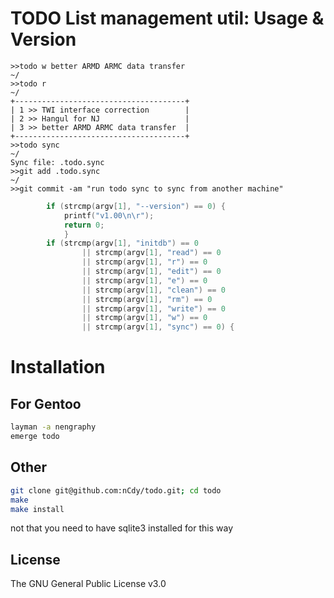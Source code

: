 TODO List management util: Usage & Version
==========================================

```shell
>>todo w better ARMD ARMC data transfer                                                           ~/
>>todo r                                                                                          ~/
+--------------------------------------+
| 1 >> TWI interface correction        |
| 2 >> Hangul for NJ                   |
| 3 >> better ARMD ARMC data transfer  |
+--------------------------------------+
>>todo sync                                                                                       ~/
Sync file: .todo.sync
>>git add .todo.sync                                                                              ~/
>>git commit -am "run todo sync to sync from another machine"      
```

```c
        if (strcmp(argv[1], "--version") == 0) {
            printf("v1.00\n\r");
            return 0;
            }
        if (strcmp(argv[1], "initdb") == 0
                || strcmp(argv[1], "read") == 0
                || strcmp(argv[1], "r") == 0
                || strcmp(argv[1], "edit") == 0
                || strcmp(argv[1], "e") == 0
                || strcmp(argv[1], "clean") == 0
                || strcmp(argv[1], "rm") == 0
                || strcmp(argv[1], "write") == 0
                || strcmp(argv[1], "w") == 0
                || strcmp(argv[1], "sync") == 0) {
```

Installation
============

For Gentoo
----------
```bash
layman -a nengraphy
emerge todo
```

Other
---------
```bash
git clone git@github.com:nCdy/todo.git; cd todo
make
make install
```
not that you need to have sqlite3 installed for this way

License
-------

The GNU General Public License v3.0
